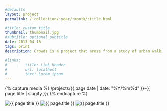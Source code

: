 ```yaml
---
#defaults
layout: project
permalink: /:collection/:year/:month/:title.html

#title: custom_title
thumbnail: thumbnail.jpg
#subtitle: optional_subtitle
date: 2013-04-18
tags: print
description: Crowds is a project that arose from a study of urban walking as an aesthetic practice, borrowing inspiration, text, and its title from a Baudelaire poem found in <em>Le Spleen de Paris</em>. It functions as a foldable map (of Santa Monica, CA), a typographic composition, and a series of abstract images that coalesce to connotatively address social and sensory awareness of constructed environments and movement within them.

#links:
#    -   title: Link_Header
#        url: localhost
#        text: Lorem_ipsum
---
```


<!-- set project media path -->
{% capture media %}
    /projects/{{ page.date | date: "%Y/%m%d" }}-{{ page.title | slugify }}/
{% endcapture %}
<!-- end -->

<!-- media -->
<img class="span8" src="{{ site.data.global_assets.placeholder }}" data-original="{{media|strip}}crowds-1.jpg" alt="{{ page.title }}">
<img class="span8" src="{{ site.data.global_assets.placeholder }}" data-original="{{media|strip}}crowds-2.jpg" alt="{{ page.title }}">
<img class="span8" src="{{ site.data.global_assets.placeholder }}" data-original="{{media|strip}}crowds-3.jpg" alt="{{ page.title }}">
